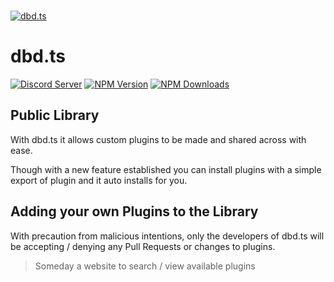   <br />
    <p>
    <a href="https://discord.gg/HMUfMXDQsV"><img src="https://cdn.discordapp.com/attachments/804813961190572093/904145201948418078/dbdtsv5.png" alt="dbd.ts" /></a>
  </p>

# dbd.ts
[![Discord Server](https://img.shields.io/discord/773352845738115102?color=5865F2&logo=discord&logoColor=white)](https://discord.gg/HMUfMXDQsV)
[![NPM Version](https://img.shields.io/npm/v/dbd.ts.svg?maxAge=3600)](https://www.npmjs.com/package/dbd.ts)
[![NPM Downloads](https://img.shields.io/npm/dt/dbd.ts.svg?maxAge=3600)](https://www.npmjs.com/package/dbd.ts)

## Public Library

With dbd.ts it allows custom plugins to be made and shared across with ease.

Though with a new feature established you can install plugins with a simple export of plugin and it auto installs for you.

## Adding your own Plugins to the Library
With precaution from malicious intentions, only the developers of dbd.ts will be accepting / denying any Pull Requests or changes to plugins.

> Someday a website to search / view available plugins
